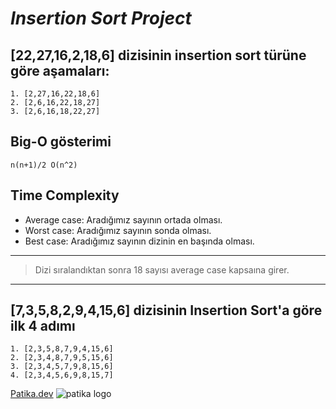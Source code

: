 # **_Insertion Sort Project_**

## **[22,27,16,2,18,6]** dizisinin insertion sort türüne göre aşamaları:

```
1. [2,27,16,22,18,6]
2. [2,6,16,22,18,27]
3. [2,6,16,18,22,27]
```

## Big-O gösterimi

`n(n+1)/2 O(n^2)`

## Time Complexity

- Average case: Aradığımız sayının ortada olması.
- Worst case: Aradığımız sayının sonda olması.
- Best case: Aradığımız sayının dizinin en başında olması.

---

> Dizi sıralandıktan sonra 18 sayısı average case kapsaına girer.

---

## [7,3,5,8,2,9,4,15,6] dizisinin Insertion Sort'a göre ilk 4 adımı

```
1. [2,3,5,8,7,9,4,15,6]
2. [2,3,4,8,7,9,5,15,6]
3. [2,3,4,5,7,9,8,15,6]
4. [2,3,4,5,6,9,8,15,7]
```

[Patika.dev](https://www.patika.dev/tr)
![patika logo](https://global-uploads.webflow.com/6097e0eca1e87557da031fef/609859a191abe5d64b17fed3_Patika%20logo.png)
